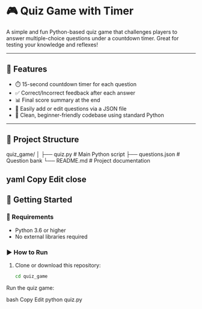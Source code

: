 # 🎮 Quiz Game with Timer

A simple and fun Python-based quiz game that challenges players to answer multiple-choice questions under a countdown timer. Great for testing your knowledge and reflexes!

---

## 🧠 Features

- ⏱️ 15-second countdown timer for each question
- ✅ Correct/Incorrect feedback after each answer
- 📊 Final score summary at the end
- 🔄 Easily add or edit questions via a JSON file
- 🧩 Clean, beginner-friendly codebase using standard Python

---

## 📁 Project Structure
quiz_game/
│
├── quiz.py # Main Python script
├── questions.json # Question bank
└── README.md # Project documentation

yaml
Copy
Edit
close
---

## 🚀 Getting Started

### 🔧 Requirements

- Python 3.6 or higher
- No external libraries required

### ▶️ How to Run

1. Clone or download this repository:
   ```bash
   cd quiz_game
Run the quiz game:

bash
Copy
Edit
python quiz.py
